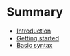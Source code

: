 # Summary

* [Introduction](README.md)
* [Getting started](getting_started.md)
* [Basic syntax](basic_syntax.md)

